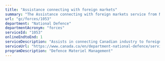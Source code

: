 ```yaml
---
title: "Assistance connecting with foreign markets"
summary: "The Assistance connecting with foreign markets service from National Defence is available end-to-end online, according to the GC Service Inventory."
url: "gc/forces/1053"
department: "National Defence"
departmentAcronym: "forces"
serviceId: "1053"
onlineEndtoEnd: 1
serviceDescription: "Assists in connecting Canadian industry to foreign markets rendered through various activities, including attendance of DND/CAF personnel and equipment at trade shows to engage with industry and promote Canadian suppliers; loans of CAF equipment to industry to facilitate Research & Development testing, overseas trials and demonstrations; provision of Crown-owned Intellectual Property to foreign governments in support of Canadian industry bids; provision of CAF personnel to support Canadian industry overseas trials and demonstrations when required; and cooperation between Canadian Defence Attaches and Canadian Trade Commissioners abroad to facilitate Canadian industry engagement with foreign government departments and agencies."
serviceUrl: "https://www.canada.ca/en/department-national-defence/services/doing-business-with-foreign-defence-markets.html"
programDescription: "Defence Materiel Management"
---
```

